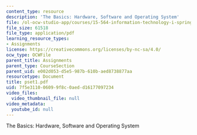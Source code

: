 ```yaml
---
content_type: resource
description: 'The Basics: Hardware, Software and Operating System'
file: /ol-ocw-studio-app/courses/15-564-information-technology-i-spring-2003/7f5e311006099f8c0aedd16177097234_pset1.pdf
file_size: 61518
file_type: application/pdf
learning_resource_types:
- Assignments
license: https://creativecommons.org/licenses/by-nc-sa/4.0/
ocw_type: OCWFile
parent_title: Assignments
parent_type: CourseSection
parent_uid: e002d053-d5e5-987b-610b-aed8738877aa
resourcetype: Document
title: pset1.pdf
uid: 7f5e3110-0609-9f8c-0aed-d16177097234
video_files:
  video_thumbnail_file: null
video_metadata:
  youtube_id: null
---
```

The Basics: Hardware, Software and Operating System